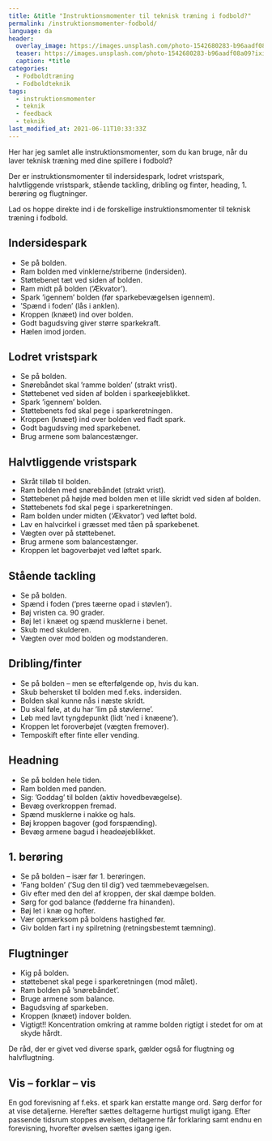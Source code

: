 ```yaml
---
title: &title "Instruktionsmomenter til teknisk træning i fodbold?"
permalink: /instruktionsmomenter-fodbold/
language: da
header:
  overlay_image: https://images.unsplash.com/photo-1542680283-b96aadf08a09?ixid=MnwxMjA3fDB8MHxwaG90by1wYWdlfHx8fGVufDB8fHx8&ixlib=rb-1.2.1&auto=format&fit=crop&h=600&w=1200&q=10
  teaser: https://images.unsplash.com/photo-1542680283-b96aadf08a09?ixid=MnwxMjA3fDB8MHxwaG90by1wYWdlfHx8fGVufDB8fHx8&ixlib=rb-1.2.1&auto=format&fit=crop&h=300&w=400&q=10
  caption: *title
categories:
  - Fodboldtræning
  - Fodboldteknik
tags:
  - instruktionsmomenter
  - teknik
  - feedback
  - teknik
last_modified_at: 2021-06-11T10:33:33Z
---
```


Her har jeg samlet alle instruktionsmomenter, som du kan bruge, når du laver teknisk træning med dine spillere i fodbold?

Der er instruktionsmomenter til indersidespark, lodret vristspark, halvtliggende vristspark, stående tackling, dribling og finter, heading, 1. berøring og flugtninger.

Lad os hoppe direkte ind i de forskellige instruktionsmomenter til teknisk træning i fodbold.

## Indersidespark

- Se på bolden.
- Ram bolden med vinklerne/striberne (indersiden).
- Støttebenet tæt ved siden af bolden.
- Ram midt på bolden (’Ækvator’).
- Spark ’igennem’ bolden (før sparkebevægelsen igennem).
- ’Spænd i foden’ (lås i anklen).
- Kroppen (knæet) ind over bolden.
- Godt bagudsving giver større sparkekraft.
- Hælen imod jorden.

## Lodret vristspark

- Se på bolden.
- Snørebåndet skal ’ramme bolden’ (strakt vrist).
- Støttebenet ved siden af bolden i sparkeøjeblikket.
- Spark ’igennem’ bolden.
- Støttebenets fod skal pege i sparkeretningen.
- Kroppen (knæet) ind over bolden ved fladt spark.
- Godt bagudsving med sparkebenet.
- Brug armene som balancestænger.

## Halvtliggende vristspark

- Skråt tilløb til bolden.
- Ram bolden med snørebåndet (strakt vrist).
- Støttebenet på højde med bolden men et lille skridt ved siden af bolden.
- Støttebenets fod skal pege i sparkeretningen.
- Ram bolden under midten (’Ækvator’) ved løftet bold.
- Lav en halvcirkel i græsset med tåen på sparkebenet.
- Vægten over på støttebenet.
- Brug armene som balancestænger.
- Kroppen let bagoverbøjet ved løftet spark.

## Stående tackling

- Se på bolden.
- Spænd i foden (’pres tæerne opad i støvlen’).
- Bøj vristen ca. 90 grader.
- Bøj let i knæet og spænd musklerne i benet.
- Skub med skulderen.
- Vægten over mod bolden og modstanderen.

## Dribling/finter

- Se på bolden – men se efterfølgende op, hvis du kan.
- Skub behersket til bolden med f.eks. indersiden.
- Bolden skal kunne nås i næste skridt.
- Du skal føle, at du har ’lim på støvlerne’.
- Løb med lavt tyngdepunkt (lidt ’ned i knæene’).
- Kroppen let foroverbøjet (vægten fremover).
- Temposkift efter finte eller vending.

## Headning

- Se på bolden hele tiden.
- Ram bolden med panden.
- Sig: ’Goddag’ til bolden (aktiv hovedbevægelse).
- Bevæg overkroppen fremad.
- Spænd musklerne i nakke og hals.
- Bøj kroppen bagover (god forspænding).
- Bevæg armene bagud i headeøjeblikket.

## 1. berøring

- Se på bolden – især før 1. berøringen.
- ’Fang bolden’ (’Sug den til dig’) ved tæmmebevægelsen.
- Giv efter med den del af kroppen, der skal dæmpe bolden.
- Sørg for god balance (fødderne fra hinanden).
- Bøj let i knæ og hofter.
- Vær opmærksom på boldens hastighed før.
- Giv bolden fart i ny spilretning (retningsbestemt tæmning).

## Flugtninger

- Kig på bolden.
- støttebenet skal pege i sparkeretningen (mod målet).
- Ram bolden på ’snørebåndet’.
- Bruge armene som balance.
- Bagudsving af sparkeben.
- Kroppen (knæet) indover bolden.
- Vigtigt!! Koncentration omkring at ramme bolden rigtigt i stedet for om at skyde hårdt.

De råd, der er givet ved diverse spark, gælder også for
flugtning og halvflugtning.

## Vis – forklar – vis

En god forevisning af f.eks. et spark kan erstatte
mange ord. Sørg derfor for at vise detaljerne. Herefter sættes deltagerne hurtigst muligt igang. Efter
passende tidsrum stoppes øvelsen, deltagerne får
forklaring samt endnu en forevisning, hvorefter øvelsen sættes igang igen.
